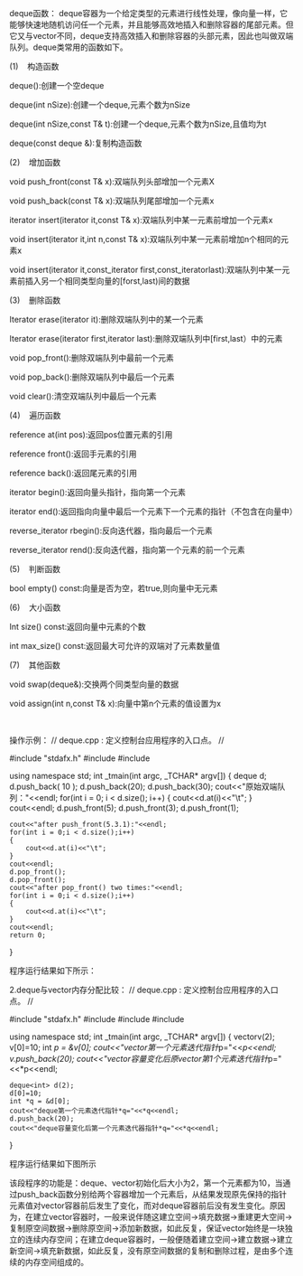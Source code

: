 deque函数：
deque容器为一个给定类型的元素进行线性处理，像向量一样，它能够快速地随机访问任一个元素，并且能够高效地插入和删除容器的尾部元素。但它又与vector不同，deque支持高效插入和删除容器的头部元素，因此也叫做双端队列。deque类常用的函数如下。

(1)    构造函数

deque():创建一个空deque

deque(int nSize):创建一个deque,元素个数为nSize

deque(int nSize,const T& t):创建一个deque,元素个数为nSize,且值均为t

deque(const deque &):复制构造函数

(2)    增加函数

void push_front(const T& x):双端队列头部增加一个元素X

void push_back(const T& x):双端队列尾部增加一个元素x

iterator insert(iterator it,const T& x):双端队列中某一元素前增加一个元素x

void insert(iterator it,int n,const T& x):双端队列中某一元素前增加n个相同的元素x

void insert(iterator it,const_iterator first,const_iteratorlast):双端队列中某一元素前插入另一个相同类型向量的[forst,last)间的数据

(3)    删除函数

Iterator erase(iterator it):删除双端队列中的某一个元素

Iterator erase(iterator first,iterator last):删除双端队列中[first,last）中的元素

void pop_front():删除双端队列中最前一个元素

void pop_back():删除双端队列中最后一个元素

void clear():清空双端队列中最后一个元素

(4)    遍历函数

reference at(int pos):返回pos位置元素的引用

reference front():返回手元素的引用

reference back():返回尾元素的引用

iterator begin():返回向量头指针，指向第一个元素

iterator end():返回指向向量中最后一个元素下一个元素的指针（不包含在向量中）

reverse_iterator rbegin():反向迭代器，指向最后一个元素

reverse_iterator rend():反向迭代器，指向第一个元素的前一个元素

(5)    判断函数

bool empty() const:向量是否为空，若true,则向量中无元素

(6)    大小函数

Int size() const:返回向量中元素的个数

int max_size() const:返回最大可允许的双端对了元素数量值

(7)    其他函数

void swap(deque&):交换两个同类型向量的数据

void assign(int n,const T& x):向量中第n个元素的值设置为x

 

操作示例：
// deque.cpp : 定义控制台应用程序的入口点。
//
 
#include "stdafx.h"
#include<iostream>
#include<deque>
 
using namespace std;
int _tmain(int argc, _TCHAR* argv[])
{
	deque<int> d;
	d.push_back( 10 );
	d.push_back(20);
	d.push_back(30);
	cout<<"原始双端队列："<<endl;
	for(int i = 0; i < d.size(); i++)
	{
		cout<<d.at(i)<<"\t";
	}
	cout<<endl;
	d.push_front(5);
	d.push_front(3);
	d.push_front(1);
 
	cout<<"after push_front(5.3.1):"<<endl;
	for(int i = 0;i < d.size();i++)
	{
		cout<<d.at(i)<<"\t";
	}
	cout<<endl;
	d.pop_front();
	d.pop_front();
	cout<<"after pop_front() two times:"<<endl;
	for(int i = 0;i < d.size();i++)
	{
		cout<<d.at(i)<<"\t";
	}
	cout<<endl;
	return 0;
}

程序运行结果如下所示：

2.deque与vector内存分配比较：
// deque.cpp : 定义控制台应用程序的入口点。
//
 
#include "stdafx.h"
#include<iostream>
#include<deque>
#include<vector>
 
using namespace std;
int _tmain(int argc, _TCHAR* argv[])
{
	vector<int>v(2);
	v[0]=10;
	int *p = &v[0];
	cout<<"vector第一个元素迭代指针*p="<<*p<<endl;
	v.push_back(20);
	cout<<"vector容量变化后原vector第1个元素迭代指针*p="<<*p<<endl;
 
	deque<int> d(2);
	d[0]=10;
	int *q = &d[0];
	cout<<"deque第一个元素迭代指针*q="<<*q<<endl;
	d.push_back(20);
	cout<<"deque容量变化后第一个元素迭代器指针*q="<<*q<<endl;
}

程序运行结果如下图所示

该段程序的功能是：deque、vector初始化后大小为2，第一个元素都为10，当通过push_back函数分别给两个容器增加一个元素后，从结果发现原先保持的指针元素值对vector容器前后发生了变化，而对deque容器前后没有发生变化。原因为，在建立vector容器时，一般来说伴随这建立空间->填充数据->重建更大空间->复制原空间数据->删除原空间->添加新数据，如此反复，保证vector始终是一块独立的连续内存空间；在建立deque容器时，一般便随着建立空间->建立数据->建立新空间->填充新数据，如此反复，没有原空间数据的复制和删除过程，是由多个连续的内存空间组成的。
